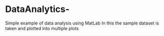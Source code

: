 # DataAnalytics-
Simple example of data analysis using  MatLab
In this the sample dataset is taken and plotted into multiple plots


   
